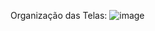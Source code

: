 Organização das Telas:
![image](https://github.com/user-attachments/assets/5ecb4176-160f-4b30-b1f9-69c5c42d2938)
